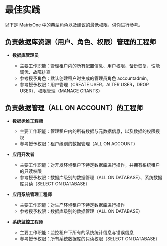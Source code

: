 # 最佳实践

以下是 MatrixOne 中的典型角色以及建议的最低权限，供你进行参考。

## **负责数据库资源（用户、角色、权限）管理的工程师**

- **数据库管理员**

   + 主要工作职能：管理租户内的所有配置信息、用户权限、备份恢复、性能调优、故障排查
   + 参考授予角色：默认创建租户时生成的管理员角色 accountadmin。
   + 参考授予权限：用户管理（CREATE USER，ALTER USER，DROP USER）、权限管理（MANAGE GRANTS）

## **负责数据管理（ALL ON ACCOUNT）的工程师**

- **数据运维工程师**

   + 主要工作职能：管理租户内的所有数据与元数据信息，以及数据的权限授权
   + 参考授予权限：租户级别的数据管理（ALL ON ACCOUNT）

- **应用开发者**

   + 主要工作职能：对开发环境租户下特定数据库进行操作，并拥有系统租户的只读权限
   + 参考授予权限：数据库级别的数据管理（ALL ON DATABASE）、系统数据库只读（SELECT ON DATABASE）

- **应用系统管理工程师**

   + 主要工作职能：对生产环境租户下特定数据库进行操作
   + 参考授予权限：数据库级别的数据管理（ALL ON DATABASE）

- **系统监控工程师**

   + 主要工作职能：监控租户下所有的系统统计信息与错误信息
   + 参考授予权限：所有系统数据库的只读权限（SELECT ON DATABASE）
